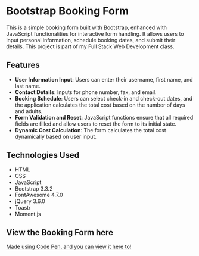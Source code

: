 # Bootstrap Booking Form

This is a simple booking form built with Bootstrap, enhanced with JavaScript functionalities for interactive form handling. It allows users to input personal information, schedule booking dates, and submit their details. This project is part of my Full Stack Web Development class.

## Features

- **User Information Input**: Users can enter their username, first name, and last name.
- **Contact Details**: Inputs for phone number, fax, and email.
- **Booking Schedule**: Users can select check-in and check-out dates, and the application calculates the total cost based on the number of days and adults.
- **Form Validation and Reset**: JavaScript functions ensure that all required fields are filled and allow users to reset the form to its initial state.
- **Dynamic Cost Calculation**: The form calculates the total cost dynamically based on user input.

## Technologies Used

- HTML
- CSS
- JavaScript
- Bootstrap 3.3.2
- FontAwesome 4.7.0
- jQuery 3.6.0
- Toastr
- Moment.js


## View the Booking Form here 

[Made using Code Pen, and you can view it here to!](https://codepen.io/Jiana-Kambo/pen/gOyLaRY)

